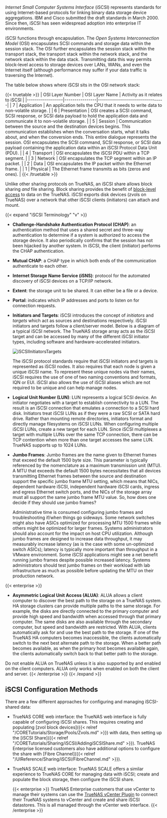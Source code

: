 &NewLine;

*Internet Small Computer Systems Interface* (iSCSI) represents standards for using Internet-based protocols for linking binary data storage device aggregations.
IBM and Cisco submitted the draft standards in March 2000. Since then, iSCSI has seen widespread adoption into enterprise IT environments.

iSCSI functions through encapsulation. The *Open Systems Interconnection Model* (OSI) encapsulates SCSI commands and storage data within the session stack. The OSI further encapsulates the session stack within the transport stack, the transport stack within the network stack, and the network stack within the data stack.
Transmitting data this way permits block-level access to storage devices over LANs, WANs, and even the Internet itself (although performance may suffer if your data traffic is traversing the Internet).

The table below shows where iSCSI sits in the OSI network stack:

{{< truetable >}}
| OSI Layer Number | OSI Layer Name | Activity as it relates to iSCSI |
|------------------|----------------|---------------------------------|
| 7 | Application | An application tells the CPU that it needs to write data to non-volatile storage. |
| 6 | Presentation | OSI creates a SCSI command, SCSI response, or SCSI data payload to hold the application data and communicate it to non-volatile storage. |
| 5 | Session | Communication between the source and the destination devices begins. This communication establishes when the conversation starts, what it talks about, and when the conversion ends. This entire dialogue represents the session. OSI encapsulates the SCSI command, SCSI response, or SCSI data payload containing the application data within an iSCSI Protocol Data Unit (PDU). |
| 4 | Transport | OSI encapsulates the iSCSI PDU within a TCP segment. |
| 3 | Network | OSI encapsulates the TCP segment within an IP packet. |
| 2 | Data | OSI encapsulates the IP packet within the Ethernet frame. |
| 1 | Physical | The Ethernet frame transmits as bits (zeros and ones). |
{{< /truetable >}}

Unlike other sharing protocols on TrueNAS, an iSCSI share allows block sharing *and* file sharing.
Block sharing provides the benefit of [block-level access](https://www.ibm.com/cloud/learn/block-storage) to data on the TrueNAS.
iSCSI exports disk devices (zvols on TrueNAS) over a network that other iSCSI clients (initiators) can attach and mount.

{{< expand "iSCSI Terminology" "v" >}}

* **Challenge-Handshake Authentication Protocol (CHAP)**: an authentication method that uses a shared secret and three-way authentication to determine if a system is authorized to access the storage device. It also periodically confirms that the session has not been hijacked by another system. In iSCSI, the client (initiator) performs the CHAP authentication.

* **Mutual CHAP**: a CHAP type in which both ends of the communication authenticate to each other.

* **Internet Storage Name Service (iSNS)**: protocol for the automated discovery of iSCSI devices on a TCP/IP network.

* **Extent**: the storage unit to be shared. It can either be a file or a device.

* **Portal**: indicates which IP addresses and ports to listen on for connection requests.

* **Initiators and Targets**: iSCSI introduces the concept of *initiators* and *targets* which act as sources and destinations respectively. iSCSI initiators and targets follow a client/server model. Below is a diagram of a typical iSCSI network. The TrueNAS storage array acts as the iSCSI target and can be accessed by many of the different iSCSI initiator types, including software and hardware-accelerated initiators.

  ![iSCSIInitiatorsTargets](/images/TrueNASCommon/iSCSIInitiatorsTargets.png "iSCSI Initiators and Targets Example")

  The iSCSI protocol standards require that iSCSI initiators and targets is represented as iSCSI nodes. It also requires that each node is given a unique iSCSI name. To represent these unique nodes via their names, iSCSI requires the use of one of two naming conventions and formats, IQN or EUI. iSCSI also allows the use of iSCSI aliases which are not required to be unique and can help manage nodes.

* **Logical Unit Number (LUN)**: LUN represents a logical SCSI device. An initiator negotiates with a target to establish connectivity to a LUN. The result is an iSCSI connection that emulates a connection to a SCSI hard disk. Initiators treat iSCSI LUNs as if they were a raw SCSI or SATA hard drive. Rather than mounting remote directories, initiators format and directly manage filesystems on iSCSI LUNs. When configuring multiple iSCSI LUNs, create a new target for each LUN. Since iSCSI multiplexes a target with multiple LUNs over the same TCP connection, there can be TCP contention when more than one target accesses the same LUN. TrueNAS supports up to 1024 LUNs.

* **Jumbo Frames**: Jumbo frames are the name given to Ethernet frames that exceed the default 1500 byte size. This parameter is typically referenced by the nomenclature as a maximum transmission unit (MTU). A MTU that exceeds the default 1500 bytes necessitates that all devices transmitting Ethernet frames between the source and destination support the specific jumbo frame MTU setting, which means that NICs, dependent hardware iSCSI, independent hardware iSCSI cards, ingress and egress Ethernet switch ports, and the NICs of the storage array must all support the same jumbo frame MTU value. So, how does one decide if they should use jumbo frames?

  Administrative time is consumed configuring jumbo frames and troubleshooting if/when things go sideways. Some network switches might also have ASICs optimized for processing MTU 1500 frames while others might be optimized for larger frames. Systems administrators should also account for the impact on host CPU utilization. Although jumbo frames are designed to increase data throughput, it may measurably increase latency (as is the case with some un-optimized switch ASICs); latency is typically more important than throughput in a VMware environment. Some iSCSI applications might see a net benefit running jumbo frames despite possible increased latency. Systems administrators should test jumbo frames on their workload with lab infrastructure as much as possible before updating the MTU on their production network.

{{< enterprise >}}
* **Asymmetric Logical Unit Access (ALUA)**: ALUA allows a client computer to discover the best path to the storage on a TrueNAS system. HA storage clusters can provide multiple paths to the same storage. For example, the disks are directly connected to the primary computer and provide high speed and bandwidth when accessed through that primary computer. The same disks are also available through the secondary computer, but speed and bandwidth are restricted. With ALUA, clients automatically ask for and use the best path to the storage. If one of the TrueNAS HA computers becomes inaccessible, the clients automatically switch to the next best alternate path to the storage. When a better path becomes available, as when the primary host becomes available again, the clients automatically switch back to that better path to the storage.

Do not enable ALUA on TrueNAS unless it is also supported by and enabled on the client computers. ALUA only works when enabled on both the client and server.
{{< /enterprise >}}
{{< /expand >}}

## iSCSI Configuration Methods

There are a few different approaches for configuring and managing iSCSI-shared data:

* TrueNAS CORE web interface: the TrueNAS web interface is fully capable of configuring iSCSI shares. This requires creating and populating [zvol block devices]({{< relref "/CORETutorials/Storage/Pools/Zvols.md" >}}) with data, then setting up the [iSCSI Share]({{< relref "/CORETutorials/Sharing/iSCSI/AddingiSCSIShare.md" >}}). TrueNAS Enterprise licensed customers also have additional options to configure the share with [Fibre Channel]({{< relref "/UIReference/Sharing/iSCSI/FibreChannel.md" >}}).

* TrueNAS SCALE web interface: TrueNAS SCALE offers a similar experience to TrueNAS CORE for managing data with iSCSI; create and populate the block storage, then configure the iSCSI share.

  {{< enterprise >}}
  TrueNAS Enterprise customers that use vCenter to manage their systems can use the [TrueNAS vCenter Plugin](https://www.truenas.com/docs/solutions/integrations/vmware/vcenterplugin/) to connect their TrueNAS systems to vCenter and create and share iSCSI datastores. This is all managed through the vCenter web interface.
  {{< /enterprise >}}
